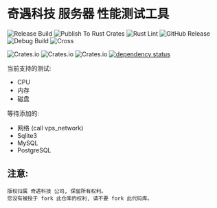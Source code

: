 # 奇遇科技 服务器 性能测试工具

![Release Build](https://github.com/QiYuTechDev/vps_bench/workflows/Release%20Build/badge.svg)
![Publish To Rust Crates](https://github.com/QiYuTechDev/vps_bench/workflows/Publish%20To%20Rust%20Crates/badge.svg)
![Rust Lint](https://github.com/QiYuTechDev/vps_bench/workflows/Rust%20Lint/badge.svg)
![GitHub Release](https://github.com/QiYuTechDev/vps_bench/workflows/GitHub%20Release/badge.svg)
![Debug Build](https://github.com/QiYuTechDev/vps_bench/workflows/Debug%20Build/badge.svg)
![Cross](https://github.com/QiYuTechDev/vps_bench/workflows/Cross/badge.svg)

![Crates.io](https://img.shields.io/crates/v/vps_bench)
![Crates.io](https://img.shields.io/crates/l/vps_bench)
![Crates.io](https://img.shields.io/crates/d/vps_bench)
[![dependency status](https://deps.rs/repo/github/qiyutechdev/vps_bench/status.svg)](https://deps.rs/repo/github/qiyutechdev/vps_bench)

当前支持的测试:

* CPU
* 内存
* 磁盘

等待添加的:

* 网络 (call vps_network)
* Sqlite3
* MySQL
* PostgreSQL

## 注意:

    版权归属 奇遇科技 公司, 保留所有权利。
    您没有被授于 fork 此仓库的权利, 请不要 fork 此代码库。
